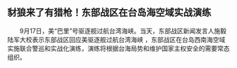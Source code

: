 ## 豺狼来了有猎枪！东部战区在台岛海空域实战演练
　　9月17日，美“巴里”号驱逐舰过航台湾海峡。当天，东部战区新闻发言人施毅陆军大校表示东部战区回应美驱逐舰过航台湾海峡 ，东部战区在台岛西南海空域实施联合警巡和实战化演练，演练将根据台海局势和维护国家主权安全的需要常态组织。

